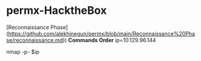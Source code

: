# permx-HacktheBox


[Reconnaissance Phase] (https://github.com/alekhinegun/permx/blob/main/Reconnaissance%20Phase/reconnaissance.md))
**Commands Order**
ip=10.129.96.144

nmap -p- $ip

